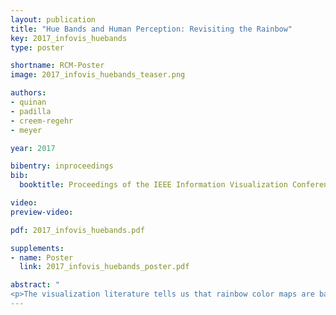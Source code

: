 ```yaml
---
layout: publication
title: "Hue Bands and Human Perception: Revisiting the Rainbow"
key: 2017_infovis_huebands
type: poster

shortname: RCM-Poster
image: 2017_infovis_huebands_teaser.png

authors:
- quinan
- padilla
- creem-regehr
- meyer

year: 2017

bibentry: inproceedings
bib:
  booktitle: Proceedings of the IEEE Information Visualization Conference - Posters (InfoVis ’17)

video:
preview-video:

pdf: 2017_infovis_huebands.pdf

supplements:
- name: Poster
  link: 2017_infovis_huebands_poster.pdf

abstract: "
<p>The visualization literature tells us that rainbow color maps are bad, yet domain experts continue to use them. Why? The truth is, we don’t know. It turns out that there is a lot we don’t know about rainbow color maps. Two of the primary reasons our community argues that rainbow color maps are ineffective can be traced back to the idea that rainbow color maps implicitly discretize the encoded data into hue-based bands; yet there is no research addressing what this discretization looks like or how consistent it is across individ- uals. This poster discusses an exploratory study designed to test how individuals’ perceptual systems discretize widely used spectral schemes and whether this discretization can be modeled by variations in lightness and chroma. We present high-level discussions of the experimental design, our analysis, and the implications of our results.</p>"
---
```

